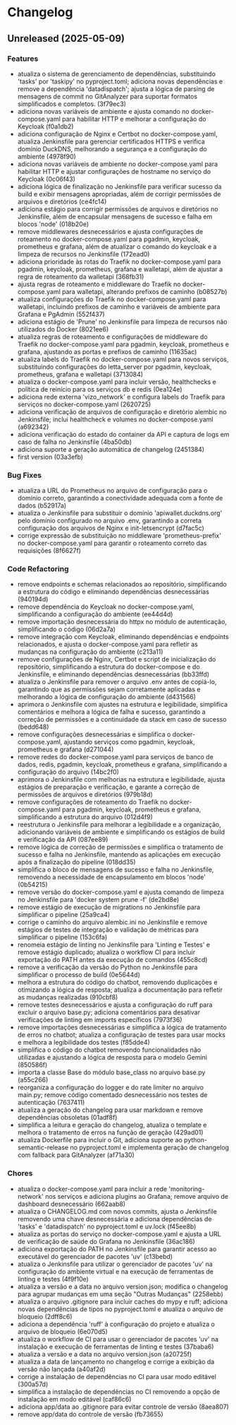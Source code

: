 # Changelog

## Unreleased (2025-05-09)

### Features

* atualiza o sistema de gerenciamento de dependências, substituindo 'tasks' por 'taskipy' no pyproject.toml; adiciona novas dependências e remove a dependência 'datadispatch'; ajusta a lógica de parsing de mensagens de commit no GitAnalyzer para suportar formatos simplificados e completos. (3f79ec3)
* adiciona novas variáveis de ambiente e ajusta comando no docker-compose.yaml para habilitar HTTP e melhorar a configuração do Keycloak (f0a1db2)
* adiciona configuração de Nginx e Certbot no docker-compose.yaml, atualiza Jenkinsfile para gerenciar certificados HTTPS e verifica domínio DuckDNS, melhorando a segurança e a configuração do ambiente (4978f90)
* adiciona novas variáveis de ambiente no docker-compose.yaml para habilitar HTTP e ajustar configurações de hostname no serviço do Keycloak (0c06f43)
* adiciona lógica de finalização no Jenkinsfile para verificar sucesso da build e exibir mensagens apropriadas, além de corrigir permissões de arquivos e diretórios (ce4fc14)
* adiciona estágio para corrigir permissões de arquivos e diretórios no Jenkinsfile, além de encapsular mensagens de sucesso e falha em blocos 'node' (018b20e)
* remove middlewares desnecessários e ajusta configurações de roteamento no docker-compose.yaml para pgadmin, keycloak, prometheus e grafana, além de atualizar o comando do keycloak e a limpeza de recursos no Jenkinsfile (172ead0)
* adiciona prioridade às rotas do Traefik no docker-compose.yaml para pgadmin, keycloak, prometheus, grafana e walletapi, além de ajustar a regra de roteamento da walletapi (368fb31)
* ajusta regras de roteamento e middleware do Traefik no docker-compose.yaml para walletapi, alterando prefixos de caminho (b08527b)
* atualiza configurações do Traefik no docker-compose.yaml para walletapi, incluindo prefixos de caminho e variáveis de ambiente para Grafana e PgAdmin (552f437)
* adiciona estágio de 'Prune' no Jenkinsfile para limpeza de recursos não utilizados do Docker (8021ee6)
* atualiza regras de roteamento e configurações de middleware do Traefik no docker-compose.yaml para pgadmin, keycloak, prometheus e grafana, ajustando as portas e prefixos de caminho (11635ac)
* atualiza labels do Traefik no docker-compose.yaml para novos serviços, substituindo configurações do letta_server por pgadmin, keycloak, prometheus, grafana e walletapi (3713084)
* atualiza o docker-compose.yaml para incluir versão, healthchecks e política de reinício para os serviços db e redis (0ea124e)
* adiciona rede externa 'vizo_network' e configura labels do Traefik para serviços no docker-compose.yaml (2620725)
* adiciona verificação de arquivos de configuração e diretório alembic no Jenkinsfile; inclui healthcheck e volumes no docker-compose.yaml (a692342)
* adiciona verificação do estado do container da API e captura de logs em caso de falha no Jenkinsfile (4ba50db)
* adiciona suporte a geração automática de changelog (2451384)
* first version (03a3efb)

### Bug Fixes

* atualiza a URL do Prometheus no arquivo de configuração para o domínio correto, garantindo a conectividade adequada com a fonte de dados (b52917a)
* atualiza o Jenkinsfile para substituir o domínio 'apiwallet.duckdns.org' pelo domínio configurado no arquivo .env, garantindo a correta configuração dos arquivos de Nginx e init-letsencrypt (d7fac5c)
* corrige expressão de substituição no middleware 'prometheus-prefix' no docker-compose.yaml para garantir o roteamento correto das requisições (8f6627f)

### Code Refactoring

* remove endpoints e schemas relacionados ao repositório, simplificando a estrutura do código e eliminando dependências desnecessárias (940194d)
* remove dependência do Keycloak no docker-compose.yaml, simplificando a configuração do ambiente (ee44d4d)
* remove importação desnecessária do httpx no módulo de autenticação, simplificando o código (06d2a7a)
* remove integração com Keycloak, eliminando dependências e endpoints relacionados, e ajusta o docker-compose.yaml para refletir as mudanças na configuração do ambiente (c213a11)
* remove configurações de Nginx, Certbot e script de inicialização do repositório, simplificando a estrutura do docker-compose e do Jenkinsfile, e eliminando dependências desnecessárias (bb33ffd)
* atualiza o Jenkinsfile para remover o arquivo .env antes de copiá-lo, garantindo que as permissões sejam corretamente aplicadas e melhorando a lógica de configuração do ambiente (d431566)
* aprimora o Jenkinsfile com ajustes na estrutura e legibilidade, simplifica comentários e melhora a lógica de falha e sucesso, garantindo a correção de permissões e a continuidade da stack em caso de sucesso (bedd648)
* remove configurações desnecessárias e simplifica o docker-compose.yaml, ajustando serviços como pgadmin, keycloak, prometheus e grafana (d271044)
* remove redes do docker-compose.yaml para serviços de banco de dados, redis, pgadmin, keycloak, prometheus e grafana, simplificando a configuração do arquivo (14bc2f0)
* aprimora o Jenkinsfile com melhorias na estrutura e legibilidade, ajusta estágios de preparação e verificação, e garante a correção de permissões de arquivos e diretórios (979b18d)
* remove configurações de roteamento do Traefik no docker-compose.yaml para pgadmin, keycloak, prometheus e grafana, simplificando a estrutura do arquivo (012d4f9)
* reestrutura o Jenkinsfile para melhorar a legibilidade e a organização, adicionando variáveis de ambiente e simplificando os estágios de build e verificação da API (087ee89)
* remove lógica de correção de permissões e simplifica o tratamento de sucesso e falha no Jenkinsfile, mantendo as aplicações em execução após a finalização do pipeline (018dd35)
* simplifica o bloco de mensagens de sucesso e falha no Jenkinsfile, removendo a necessidade de encapsulamento em blocos 'node' (0b54215)
* remove versão do docker-compose.yaml e ajusta comando de limpeza no Jenkinsfile para 'docker system prune -f' (de2bd8e)
* remove estágio de execução de migrations no Jenkinsfile para simplificar o pipeline (25a9ca4)
* corrige o caminho do arquivo alembic.ini no Jenkinsfile e remove estágios de testes de integração e validação de métricas para simplificar o pipeline (153c6fa)
* renomeia estágio de linting no Jenkinsfile para 'Linting e Testes' e remove estágio duplicado; atualiza o workflow CI para incluir exportação do PATH antes da execução de comandos (455c8cd)
* remove a verificação da versão do Python no Jenkinsfile para simplificar o processo de build (0e5644d)
* melhora a estrutura do código do chatbot, removendo duplicações e otimizando a lógica de resposta; atualiza a documentação para refletir as mudanças realizadas (910cbf8)
* remove testes desnecessários e ajusta a configuração do ruff para excluir o arquivo base.py; adiciona comentários para desativar verificações de linting em imports específicos (7973f36)
* remove importações desnecessárias e simplifica a lógica de tratamento de erros no chatbot; atualiza a configuração de testes para usar mocks e melhora a legibilidade dos testes (f85dde4)
* simplifica o código do chatbot removendo funcionalidades não utilizadas e ajustando a lógica de resposta para o modelo Gemini (850586f)
* importa a classe Base do módulo base_class no arquivo base.py (a55c266)
* reorganiza a configuração do logger e do rate limiter no arquivo main.py; remove código comentado desnecessário nos testes de autenticação (7637411)
* atualiza a geração do changelog para usar markdown e remove dependências obsoletas (01adf8f)
* simplifica a leitura e geração do changelog, atualiza o template e melhora o tratamento de erros na função de geração (429ad01)
* atualiza Dockerfile para incluir o Git, adiciona suporte ao python-semantic-release no pyproject.toml e implementa geração de changelog com fallback para GitAnalyzer (af71a30)

### Chores

* atualiza o docker-compose.yaml para incluir a rede 'monitoring-network' nos serviços e adiciona plugins ao Grafana; remove arquivo de dashboard desnecessário (662aab8)
* atualiza o CHANGELOG.md com novos commits, ajusta o Jenkinsfile removendo uma chave desnecessária e adiciona dependências de 'tasks' e 'datadispatch' no pyproject.toml e uv.lock (f45ee8b)
* atualiza as portas do serviço no docker-compose.yaml e ajusta a URL de verificação de saúde do Grafana no Jenkinsfile (36ac186)
* adiciona exportação do PATH no Jenkinsfile para garantir acesso ao executável do gerenciador de pacotes 'uv' (c13bebd)
* atualiza o Jenkinsfile para utilizar o gerenciador de pacotes 'uv' na configuração do ambiente virtual e na execução de ferramentas de linting e testes (4f9f10e)
* atualiza a versão e a data no arquivo version.json; modifica o changelog para agrupar mudanças em uma seção "Outras Mudanças" (2258ebb)
* atualiza o arquivo .gitignore para incluir caches do mypy e ruff; adiciona novas dependências de tipos no pyproject.toml e atualiza o arquivo de bloqueio (2dff8c6)
* adiciona a dependência 'ruff' à configuração do projeto e atualiza o arquivo de bloqueio (6e070d5)
* atualiza o workflow de CI para usar o gerenciador de pacotes 'uv' na instalação e execução de ferramentas de linting e testes (37baba6)
* atualiza a versão e a data no arquivo version.json (a20725f)
* atualiza a data de lançamento no changelog e corrige a exibição da versão não lançada (a40af2d)
* corrige a instalação de dependências no CI para usar modo editável (300a57d)
* simplifica a instalação de dependências no CI removendo a opção de instalação em modo editável (caf86c6)
* adiciona app/data ao .gitignore para evitar controle de versão (8aea807)
* remove app/data do controle de versão (fb73655)

